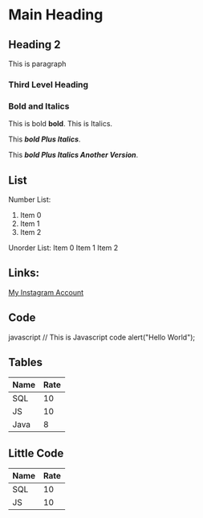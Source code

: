 # Main Heading

## Heading 2

This is paragraph

### Third Level Heading

### Bold and Italics

This is bold **bold**. This is Italics.

This ___bold Plus Italics___.

This ***bold Plus Italics Another Version***.

## List

Number List:
1. Item 0
2. Item 1
3. Item 2

Unorder List:
Item 0
Item 1
Item 2

## Links:

[My Instagram Account](https://www.instagram.com/aish_thakkar_/)


## Code
javascript
// This is Javascript code
alert("Hello World");
## Tables
| Name | Rate |
|------|------|
|SQL | 10|
| JS | 10|
| Java| 8|

## Little Code
Name | Rate 
------|------
SQL | 10
JS | 10
